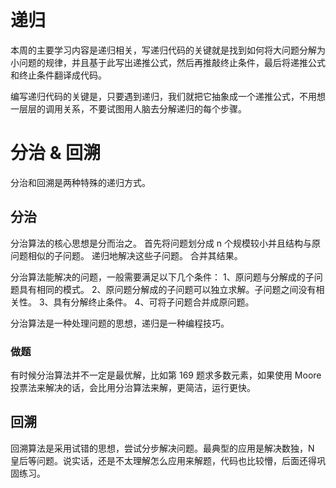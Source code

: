 # 递归

本周的主要学习内容是递归相关，写递归代码的关键就是找到如何将大问题分解为小问题的规律，并且基于此写出递推公式，然后再推敲终止条件，最后将递推公式和终止条件翻译成代码。

编写递归代码的关键是，只要遇到递归，我们就把它抽象成一个递推公式，不用想一层层的调用关系，不要试图用人脑去分解递归的每个步骤。

# 分治 & 回溯

分治和回溯是两种特殊的递归方式。

## 分治

分治算法的核心思想是分而治之。
首先将问题划分成 n 个规模较小并且结构与原问题相似的子问题。
递归地解决这些子问题。
合并其结果。

分治算法能解决的问题，一般需要满足以下几个条件：
1、原问题与分解成的子问题具有相同的模式。
2、原问题分解成的子问题可以独立求解。子问题之间没有相关性。
3、具有分解终止条件。
4、可将子问题合并成原问题。

分治算法是一种处理问题的思想，递归是一种编程技巧。

### 做题

有时候分治算法并不一定是最优解，比如第 169 题求多数元素，如果使用 Moore 投票法来解决的话，会比用分治算法来解，更简洁，运行更快。

## 回溯

回溯算法是采用试错的思想，尝试分步解决问题。最典型的应用是解决数独，N 皇后等问题。说实话，还是不太理解怎么应用来解题，代码也比较懵，后面还得巩固练习。
